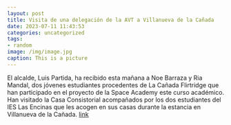 ```yaml
---
layout: post
title: Visita de una delegación de la AVT a Villanueva de la Cañada
date: 2023-07-11 11:43:53
categories: uncategorized
tags:
- random
image: /img/image.jpg
caption: This is a picture
---
```

El alcalde, Luis Partida, ha recibido esta mañana a Noe Barraza y Ria Mandal, dos jóvenes estudiantes procedentes de La Cañada Flirtridge que han participado en el proyecto de la Space Academy este curso académico. Han visitado la Casa Consistorial acompañados por los dos estudiantes del IES Las Encinas que les acogen en sus casas durante la estancia en Villanueva de la Cañada.   [link](https://www.ayto-villacanada.es/tu-ayuntamiento/visita-de-una-delegacion-de-la-avt-a-villanueva-de-la-canada/)
